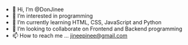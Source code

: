 - 👋 Hi, I’m @DonJinee
- 👀 I’m interested in programming
- 🌱 I’m currently learning HTML, CSS, JavaScript and Python
- 💞️ I’m looking to collaborate on Frontend and Backend programming
- 📫 How to reach me ... jineepinee@gmail.com

<!---
DonJinee/DonJinee is a ✨ special ✨ repository because its `README.md` (this file) appears on your GitHub profile.
You can click the Preview link to take a look at your changes.
--->
